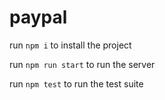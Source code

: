 # paypal
run `npm i` to install the project

run `npm run start` to run the server

run `npm test` to run the test suite
